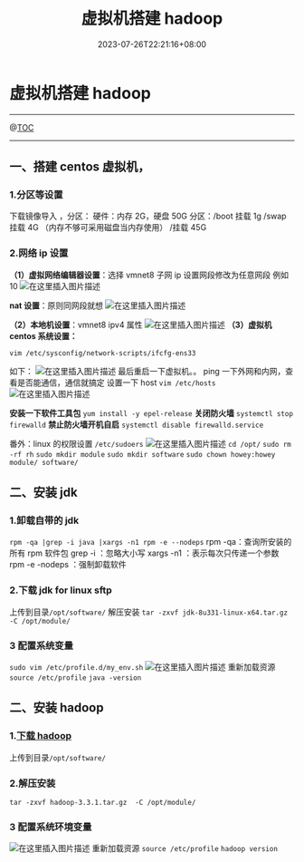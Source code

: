 ﻿---
title: "虚拟机搭建 hadoop"
date: 2023-07-26T22:21:16+08:00
draft: true
---

# 虚拟机搭建 hadoop

---

@[TOC](文章目录)

---

## 一、搭建 centos 虚拟机，

### 1.分区等设置

下载镜像导入 ，分区：
硬件：内存 2G，硬盘 50G
分区：/boot 挂载 1g
/swap 挂载 4G （内存不够可采用磁盘当内存使用）
/挂载 45G

### 2.网络 ip 设置

**（1）虚拟网络编辑器设置**：选择 vmnet8 子网 ip 设置网段修改为任意网段 例如 10
![在这里插入图片描述](https://img-blog.csdnimg.cn/e5ca05a7565f42f388135c69da874089.png?x-oss-process=image/watermark,type_d3F5LXplbmhlaQ,shadow_50,text_Q1NETiBAUG15eF93eWg=,size_20,color_FFFFFF,t_70,g_se,x_16)

**nat 设置**：原则同网段就想
![在这里插入图片描述](https://img-blog.csdnimg.cn/238b7dddf58040628b4e75daffe5a8ff.png?x-oss-process=image/watermark,type_d3F5LXplbmhlaQ,shadow_50,text_Q1NETiBAUG15eF93eWg=,size_20,color_FFFFFF,t_70,g_se,x_16)

**（2）本地机设置**：vmnet8 ipv4 属性
![在这里插入图片描述](https://img-blog.csdnimg.cn/7af9d7f02c56467b88bc20034290373c.png?x-oss-process=image/watermark,type_d3F5LXplbmhlaQ,shadow_50,text_Q1NETiBAUG15eF93eWg=,size_20,color_FFFFFF,t_70,g_se,x_16)
**（3）虚拟机 centos 系统设置：**

```
vim /etc/sysconfig/network-scripts/ifcfg-ens33
```

如下：
![在这里插入图片描述](https://img-blog.csdnimg.cn/e9c574739ecd4a63a0dc434df966438a.png?x-oss-process=image/watermark,type_d3F5LXplbmhlaQ,shadow_50,text_Q1NETiBAUG15eF93eWg=,size_15,color_FFFFFF,t_70,g_se,x_16)
最后重启一下虚拟机。。
ping 一下外网和内网，查看是否能通信，通信就搞定
设置一下 host
`vim /etc/hosts`
![在这里插入图片描述](https://img-blog.csdnimg.cn/9cb97be39c164ccb88252863040fde39.png?x-oss-process=image/watermark,type_d3F5LXplbmhlaQ,shadow_50,text_Q1NETiBAUG15eF93eWg=,size_20,color_FFFFFF,t_70,g_se,x_16)

**安装一下软件工具包**
`yum install -y epel-release`
**关闭防火墙**
`systemctl stop firewalld`
**禁止防火墙开机自启**
`systemctl disable firewalld.service`

番外：linux 的权限设置 `/etc/sudoers`
![在这里插入图片描述](https://img-blog.csdnimg.cn/794376df7dd542508fabf1841e49b1c2.png?x-oss-process=image/watermark,type_d3F5LXplbmhlaQ,shadow_50,text_Q1NETiBAUG15eF93eWg=,size_17,color_FFFFFF,t_70,g_se,x_16)
`cd /opt/`
`sudo rm -rf rh`
`sudo mkdir module`
`sudo mkdir software`
`sudo chown howey:howey  module/ software/`

## 二、安装 jdk

### 1.卸载自带的 jdk

`rpm -qa |grep -i java |xargs -n1 rpm -e --nodeps`
rpm -qa：查询所安装的所有 rpm 软件包
grep -i ：忽略大小写
xargs -n1 ：表示每次只传递一个参数
rpm -e -nodeps ：强制卸载软件

### 2.下载 jdk for linux sftp

上传到目录`/opt/software/`
解压安装
`tar -zxvf jdk-8u331-linux-x64.tar.gz -C /opt/module/`

### 3 配置系统变量

`sudo vim /etc/profile.d/my_env.sh`
![在这里插入图片描述](https://img-blog.csdnimg.cn/e5a0ac94b6f047ab9f1e64e47aa8ca0f.png)
重新加载资源
`source /etc/profile`
`java -version`

## 二、安装 hadoop

### 1.[下载 hadoop](https://www.apache.org/dyn/closer.cgi/hadoop/common/hadoop-3.3.1/hadoop-3.3.1.tar.gz)

上传到目录`/opt/software/`

### 2.解压安装

`tar -zxvf hadoop-3.3.1.tar.gz  -C /opt/module/`

### 3 配置系统环境变量

![在这里插入图片描述](https://img-blog.csdnimg.cn/0d48fd63fb7f442bb032e089beb12fdf.png)
重新加载资源
`source /etc/profile`
`hadoop version`
